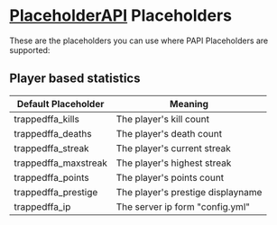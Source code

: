 # [PlaceholderAPI](https://www.spigotmc.org/resources/placeholderapi.6245/) Placeholders

These are the placeholders you can use where PAPI Placeholders are supported:

## Player based statistics

Default Placeholder | Meaning
------------- | -------------
trappedffa_kills | The player's kill count
trappedffa_deaths | The player's death count
trappedffa_streak | The player's current streak
trappedffa_maxstreak | The player's highest streak
trappedffa_points | The player's points count
trappedffa_prestige | The player's prestige displayname
trappedffa_ip | The server ip form "config.yml"
